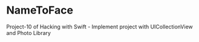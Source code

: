 # NameToFace
Project-10 of Hacking with Swift - Implement project with UICollectionView and Photo Library
